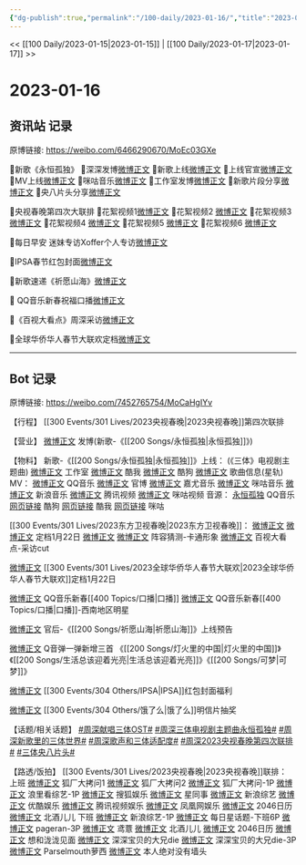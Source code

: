 ```yaml
---
{"dg-publish":true,"permalink":"/100-daily/2023-01-16/","title":"2023-01-16"}
---
```



<< [[100 Daily/2023-01-15\|2023-01-15]] | [[100 Daily/2023-01-17\|2023-01-17]] >>

# 2023-01-16

## 资讯站 记录

原博链接: https://weibo.com/6466290670/MoEc03GXe

🌟新歌《永恒孤独》
🎇深深发博[微博正文](https://m.weibo.cn/6466290670/4858478072169655)
🎇新歌上线[微博正文](https://m.weibo.cn/6466290670/4858328025138699)
🎇上线官宣[微博正文](https://m.weibo.cn/6466290670/4858478877215582)
🎇MV上线[微博正文](https://m.weibo.cn/6466290670/4858326377305340)
🎇咪咕音乐[微博正文](https://m.weibo.cn/6466290670/4858508946705204)
🎇工作室发博[微博正文](https://m.weibo.cn/6466290670/4858326628436982)
🎇新歌片段分享[微博正文](https://m.weibo.cn/6466290670/4858557357097075)
🎇央八片头分享[微博正文](https://m.weibo.cn/6466290670/4858591540156595)

🌟央视春晚第四次大联排
🎇花絮视频1[微博正文](https://m.weibo.cn/6466290670/4858558312618492)
🎇花絮视频2 [微博正文](https://m.weibo.cn/6466290670/4858558338040611)
🎇花絮视频3 [微博正文](https://m.weibo.cn/6466290670/4858601053095858)
🎇花絮视频4 [微博正文](https://m.weibo.cn/6466290670/4858606686044216)
🎇花絮视频5 [微博正文](https://m.weibo.cn/6466290670/4858607365000054)
🎇花絮视频6 [微博正文](https://m.weibo.cn/6466290670/4858607822176509)

🌟每日早安
迷妹专访Xoffer个人专访[微博正文](https://m.weibo.cn/6466290670/4858456416715127)

🌟IPSA春节红包封面[微博正文](https://m.weibo.cn/6466290670/4858546053977888)

🌟新歌速递《祈愿山海》[微博正文](https://m.weibo.cn/6466290670/4858571944628929)

🌟 QQ音乐新春祝福口播[微博正文](https://m.weibo.cn/6466290670/4858647035519112)

🌟《百视大看点》周深采访[微博正文](https://m.weibo.cn/6466290670/4858626353137762)

🌟全球华侨华人春节大联欢定档[微博正文](https://m.weibo.cn/6466290670/4858662415507437)

---
## Bot 记录

原博链接: https://weibo.com/7452765754/MoCaHgIYv

【行程】
[[300 Events/301 Lives/2023央视春晚\|2023央视春晚]]第四次联排

【营业】
[微博正文](https://m.weibo.cn/1736988591/4858476608100134) 发博(新歌-《[[200 Songs/永恒孤独\|永恒孤独]]》)

【物料】
新歌-《[[200 Songs/永恒孤独\|永恒孤独]]》上线：
(《三体》电视剧主题曲)
[微博正文](https://m.weibo.cn/7478855230/4858325060294940) 工作室
[微博正文](https://m.weibo.cn/1738434147/4858324996592089) 酷我
[微博正文](https://m.weibo.cn/1665103091/4858326855451730) 酷狗
[微博正文](https://m.weibo.cn/6466290670/4858328025138699) 歌曲信息(星轨)
MV：
[微博正文](https://m.weibo.cn/2169129705/4858324983483638) QQ音乐
[微博正文](https://m.weibo.cn/7470196136/4858475978428732) 官博
[微博正文](https://m.weibo.cn/7290756392/4858475970041842) 嘉尤音乐
[微博正文](https://m.weibo.cn/1867028705/4858476561960699) 咪咕音乐
[微博正文](https://m.weibo.cn/1266269835/4858477249826440) 新浪音乐
[微博正文](https://m.weibo.cn/2591595652/4858487131605041) 腾讯视频
[微博正文](https://m.weibo.cn/1809436135/4858496519244483) 咪咕视频
音源：
[永恒孤独](https://weibo.cn/sinaurl?u=https%3A%2F%2Fi.y.qq.com%2Fv8%2Fplaysong.html%3Fsongid%3D391635740%26source%3Dyqq%26ADTAG%3Dhz_wb_sf%26channelId%3D10081987) QQ音乐
[网页链接](https://weibo.cn/sinaurl?u=https%3A%2F%2Ft3.kugou.com%2Fsong.html%3Fid%3D6QnhiadB7V3) 酷狗
[网页链接](https://weibo.cn/sinaurl?u=http%3A%2F%2Fm.kuwo.cn%2Fnewh5app%2Fplay_detail%2F258397557) 酷我
[网页链接](https://weibo.cn/sinaurl?u=http%3A%2F%2Fc.migu.cn%2F00g7xm%3Fifrom%3D1d0582bb0148c334cfc5bdea0805ddd4) 咪咕

[[300 Events/301 Lives/2023东方卫视春晚\|2023东方卫视春晚]]：
[微博正文](https://m.weibo.cn/1767910704/4858537665367942) [微博正文](https://m.weibo.cn/3154827593/4858475979213811) 定档1月22日
[微博正文](https://m.weibo.cn/1767910704/4858543100925451) [微博正文](https://m.weibo.cn/3154827593/4858491094962046) 阵容猜测-卡通形象
[微博正文](https://m.weibo.cn/6466290670/4858626353137762) 百视大看点-采访cut

[微博正文](https://m.weibo.cn/5137261048/4858655659003496) [[300 Events/301 Lives/2023全球华侨华人春节大联欢\|2023全球华侨华人春节大联欢]]定档1月22日

[微博正文](https://m.weibo.cn/6466290670/4858647035519112) QQ音乐新春[[400 Topics/口播\|口播]]
[微博正文](https://m.weibo.cn/2169129705/4858589229615836) QQ音乐新春[[400 Topics/口播\|口播]]-西南地区明星

[微博正文](https://m.weibo.cn/5248300719/4858568345913827) 官后-《[[200 Songs/祈愿山海\|祈愿山海]]》上线预告

[微博正文](https://m.weibo.cn/7217705140/4858462394386869) Q音弹一弹新增三首 《[[200 Songs/灯火里的中国\|灯火里的中国]]》《[[200 Songs/生活总该迎着光亮\|生活总该迎着光亮]]》《[[200 Songs/可梦\|可梦]]》

[微博正文](https://m.weibo.cn/1851789841/4858544585706205) [[300 Events/304 Others/IPSA\|IPSA]]红包封面福利

[微博正文](https://m.weibo.cn/7756461320/4858483520575042) [[300 Events/304 Others/饿了么\|饿了么]]明信片抽奖

【话题/相关话题】
[#周深献唱三体OST#](https://s.weibo.com/weibo?q=%23%E5%91%A8%E6%B7%B1%E7%8C%AE%E5%94%B1%E4%B8%89%E4%BD%93OST%23)
[#周深三体电视剧主题曲永恒孤独#](https://s.weibo.com/weibo?q=%23%E5%91%A8%E6%B7%B1%E4%B8%89%E4%BD%93%E7%94%B5%E8%A7%86%E5%89%A7%E4%B8%BB%E9%A2%98%E6%9B%B2%E6%B0%B8%E6%81%92%E5%AD%A4%E7%8B%AC%23)
[#周深新歌里的三体世界#](https://s.weibo.com/weibo?q=%23%E5%91%A8%E6%B7%B1%E6%96%B0%E6%AD%8C%E9%87%8C%E7%9A%84%E4%B8%89%E4%BD%93%E4%B8%96%E7%95%8C%23)
[#周深歌声和三体适配度#](https://s.weibo.com/weibo?q=%23%E5%91%A8%E6%B7%B1%E6%AD%8C%E5%A3%B0%E5%92%8C%E4%B8%89%E4%BD%93%E9%80%82%E9%85%8D%E5%BA%A6%23)
[#周深2023央视春晚第四次联排#](https://s.weibo.com/weibo?q=%23%E5%91%A8%E6%B7%B12023%E5%A4%AE%E8%A7%86%E6%98%A5%E6%99%9A%E7%AC%AC%E5%9B%9B%E6%AC%A1%E8%81%94%E6%8E%92%23)
[#三体央八片头#](https://s.weibo.com/weibo?q=%23%E4%B8%89%E4%BD%93%E5%A4%AE%E5%85%AB%E7%89%87%E5%A4%B4%23)

【路透/饭拍】
[[300 Events/301 Lives/2023央视春晚\|2023央视春晚]]联排：
上班
[微博正文](https://m.weibo.cn/6525010965/4858555717648735) 狐厂大拷问1
[微博正文](https://m.weibo.cn/6525010965/4858557651227397) 狐厂大拷问2
[微博正文](https://m.weibo.cn/6525010965/4858584364225420) 狐厂大拷问-1P
[微博正文](https://m.weibo.cn/2122079781/4858554114904099) 浪里看综艺-1P
[微博正文](https://m.weibo.cn/1843633441/4858556412595610) 搜狐娱乐
[微博正文](https://m.weibo.cn/7090942012/4858557122479607) 星同事
[微博正文](https://m.weibo.cn/1878335471/4858555377124291) 新浪综艺
[微博正文](https://m.weibo.cn/1763415704/4858557255649660) 优酷娱乐
[微博正文](https://m.weibo.cn/6426064539/4858556840416238) 腾讯视频娱乐
[微博正文](https://m.weibo.cn/1900552512/4858578491933274) 凤凰网娱乐
[微博正文](https://m.weibo.cn/1308570033/4858554102059121) 2046日历
[微博正文](https://m.weibo.cn/1952752357/4858556953660459) 北酒儿儿
下班
[微博正文](https://m.weibo.cn/1878335471/4858603905751063) 新浪综艺-1P
[微博正文](https://m.weibo.cn/6962149176/4858640508658994) 每日星话题-下班6P
[微博正文](https://m.weibo.cn/7633014126/4858595168748605) pageran-3P
[微博正文](https://m.weibo.cn/7350475041/4858595747042457) 鸢薏
[微博正文](https://m.weibo.cn/1952752357/4858597181489868) 北酒儿儿
[微博正文](https://m.weibo.cn/1308570033/4858593775980748) 2046日历
[微博正文](https://m.weibo.cn/7323984323/4858595059171841) 想和泷泷见面
[微博正文](https://m.weibo.cn/6487827798/4858598767201989) 深深宝贝的大兄die
[微博正文](https://m.weibo.cn/6487827798/4858656950850801) 深深宝贝的大兄die-3P
[微博正文](https://m.weibo.cn/1966921265/4858595180549844) Parselmouth萝西
[微博正文](https://m.weibo.cn/7334006162/4858596426520272) 本人绝对没有墙头
